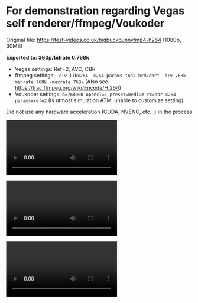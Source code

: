 # For demonstration regarding Vegas self renderer/ffmpeg/Voukoder

Original file: https://test-videos.co.uk/bigbuckbunny/mp4-h264 (1080p, 30MB)

**Exported to: 360p/bitrate 0.768k**

- Vegas settings: Ref=2, AVC, CBR
- ffmpeg settings: ```-c:v libx264 -x264-params "nal-hrd=cbr" -b:v 768k -minrate 768k -maxrate 768k``` (Also see https://trac.ffmpeg.org/wiki/Encode/H.264)
- Voukoder settings: ```b=768000 opencl=1 preset=medium rc=abr x264-params=ref=2``` (Is utmost simulation ATM, unable to customize setting)
 
Did not use any hardware acceleration (CUDA, NVENC, etc...) in the process

![vegas](https://user-images.githubusercontent.com/17453054/109975534-134a1a80-7d3e-11eb-86fc-ce5e3c81b18c.mp4)

![ffmpeg](https://user-images.githubusercontent.com/17453054/109975525-0f1dfd00-7d3e-11eb-897b-f123492b160b.mp4)

![voukoder](https://user-images.githubusercontent.com/17453054/109975557-18a76500-7d3e-11eb-8607-92c2e08093e9.mp4)

